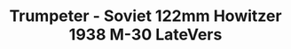 ---
layout: product
title: "Trumpeter - Soviet 122mm Howitzer 1938 M-30 LateVers"
price: "4900" 
desc: "N/A"
img_path: "/assets/img/TRU02344.webp"
brand: "N/A"
available: false
special_offer: false
new: false
soon: false
cat: "010000"
subcat: "013400"
subsubcat: "0N/A"
sifra: "TRU02344"
popular: false
spec: false
---